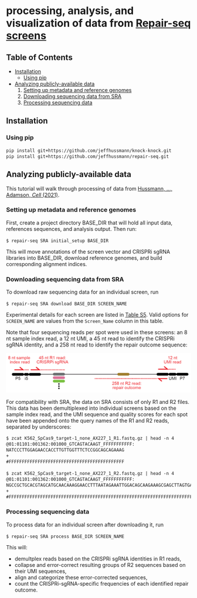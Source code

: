 # processing, analysis, and visualization of data from [Repair-seq screens](https://seq.repair)

Table of Contents
-----------------

* [Installation](#Installation)
    * [Using pip](#Using-pip)
* [Analyzing publicly-available data](#Analyzing-publicly-available-data)
    1. [Setting up metadata and reference genomes](#Setting-up-metadata-and-reference-genomes)
    1. [Downloading sequencing data from SRA](#Downloading-sequencing-data-from-SRA)
    1. [Processing sequencing data](#Processing-sequencing-data)

Installation
------------
### Using pip

```
pip install git+https://github.com/jeffhussmann/knock-knock.git
pip install git+https://github.com/jeffhussmann/repair-seq.git
```

## Analyzing publicly-available data

This tutorial will walk through processing of data from [Hussmann, ..., Adamson, *Cell* (2021)](https://www.sciencedirect.com/science/article/pii/S0092867421011764).


### Setting up metadata and reference genomes

First, create a project directory BASE_DIR that will hold all input data, references sequences, and analysis output. Then run:

`$ repair-seq SRA initial_setup BASE_DIR`

This will move annotations of the screen vector and CRISPRi sgRNA libraries into BASE_DIR, download reference genomes, and build corresponding alignment indices.

### Downloading sequencing data from SRA

To download raw sequencing data for an individual screen, run

`$ repair-seq SRA download BASE_DIR SCREEN_NAME`

Experimental details for each screen are listed in [Table S5](https://ars.els-cdn.com/content/image/1-s2.0-S0092867421011764-mmc5.xlsx). Valid options for `SCREEN_NAME` are values from the `Screen_Name` column in this table.

Note that four sequencing reads per spot were used in these screens: an 8 nt sample index read, a 12 nt UMI, a 45 nt read to identify the CRISPRi sgRNA identity, and a 258 nt read to identify the repair outcome sequence:

![sequencing read layout](docs/read_layout.png)

For compatibility with SRA, the data on SRA consists of only R1 and R2 files. This data has been demultiplexed into individual screens based on the sample index read, and the UMI sequence and quality scores for each spot have been appended onto the query names of the R1 and R2 reads, separated by underscores:

```
$ zcat K562_SpCas9_target-1_none_AX227_1_R1.fastq.gz | head -n 4
@01:01101:001362:001000_GTCAGTACAAGT_FFFFFFFFFFF:
NATCCCTTGGAGAACCACCTTGTTGGTTTCTCCGGCAGCAGAAAG
+
#FFFFFFFFFFFFFFFFFFFFFFFFFFFFFFFFFFFFFFFFFFFF

$ zcat K562_SpCas9_target-1_none_AX227_1_R2.fastq.gz | head -n 4
@01:01101:001362:001000_GTCAGTACAAGT_FFFFFFFFFFF:
NGCCGCTGCACGTAGCATGCAACAAAGGAACCTTTAATAGAAATTGGACAGCAAGAAAGCGAGCTTAGTGATACTTGTGGGCCAGGGCAT...
+
#FFFFFFFFFFFFFFFFFFFFFFFFFFFFFFFFFFFFFFFFFFFFFFFFFFFFFFFFFFFFFFFFFFFFFFFFFFFFFFFFFFFFFFFFF...
```

### Processing sequencing data

To process data for an individual screen after downloading it, run

`$ repair-seq SRA process BASE_DIR SCREEN_NAME`

This will:
- demultplex reads based on the CRISPRi sgRNA identities in R1 reads,
- collapse and error-correct resulting groups of R2 sequences based on their UMI sequences,
- align and categorize these error-corrected sequences,
- count the CRISPRi-sgRNA-specific frequencies of each identified repair outcome.